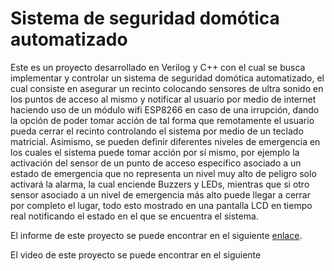 # Sistema de seguridad domótica automatizado

Este es un proyecto desarrollado en Verilog y C++ con el cual se busca implementar y controlar 
un sistema de seguridad domótica automatizado, el cual consiste en asegurar un recinto colocando 
sensores de ultra sonido en los puntos de acceso al mismo y notificar al usuario por medio de 
internet haciendo uso de un módulo wifi ESP8266 en caso de una irrupción, dando la opción de 
poder tomar acción de tal forma que remotamente el usuario pueda cerrar el recinto controlando el 
sistema por medio de un teclado matricial. Asimismo, se pueden definir diferentes niveles de 
emergencia en los cuales el sistema puede tomar acción por sí mismo, por ejemplo la activación 
del sensor de un punto de acceso específico asociado a un estado de emergencia que no representa 
un nivel muy alto de peligro solo activará la alarma, la cual enciende Buzzers y LEDs, mientras que 
si otro sensor asociado a un nivel de emergencia más alto puede llegar a cerrar por completo el lugar, 
todo esto mostrado en una pantalla LCD en tiempo real notificando el estado en el que se encuentra el sistema.

El informe de este proyecto se puede encontrar en el siguiente [enlace](https://drive.google.com/file/d/1RtWjojc3hKZmuhqmEbdj7GlZeBmeu0Sf/view?usp=sharing).

El video de este proyecto se puede encontrar en el siguiente 
